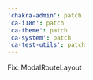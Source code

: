 ```yaml
---
'chakra-admin': patch
'ca-i18n': patch
'ca-theme': patch
'ca-system': patch
'ca-test-utils': patch
---
```


Fix: ModalRouteLayout
